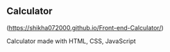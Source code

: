 ## Calculator

(https://shikha072000.github.io/Front-end-Calculator/)

Calculator made with HTML, CSS, JavaScript


